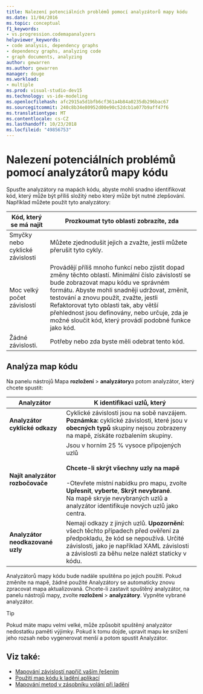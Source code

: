 ```yaml
---
title: Nalezení potenciálních problémů pomocí analyzátorů mapy kódu
ms.date: 11/04/2016
ms.topic: conceptual
f1_keywords:
- vs.progression.codemapanalyzers
helpviewer_keywords:
- code analysis, dependency graphs
- dependency graphs, analyzing code
- graph documents, analyzing
author: gewarren
ms.author: gewarren
manager: douge
ms.workload:
- multiple
ms.prod: visual-studio-dev15
ms.technology: vs-ide-modeling
ms.openlocfilehash: afc2915a5d1bfb6cf361a4b84a0235db296bac67
ms.sourcegitcommit: 240c8b34e80952d00e90c52dcb1a077b9aff47f6
ms.translationtype: MT
ms.contentlocale: cs-CZ
ms.lasthandoff: 10/23/2018
ms.locfileid: "49856753"
---
```

# <a name="find-potential-problems-using-code-map-analyzers"></a>Nalezení potenciálních problémů pomocí analyzátorů mapy kódu

Spusťte analyzátory na mapách kódu, abyste mohli snadno identifikovat kód, který může být příliš složitý nebo který může být nutné zlepšování. Například můžete použít tyto analyzátory:

|**Kód, který se má najít**|**Prozkoumat tyto oblasti zobrazíte, zda**|
|-|-|
|Smyčky nebo cyklické závislosti|Můžete zjednodušit jejich a zvažte, jestli můžete přerušit tyto cykly.|
|Moc velký počet závislostí|Provádějí příliš mnoho funkcí nebo zjistit dopad změny těchto oblastí. Minimální číslo závislostí se bude zobrazovat mapu kódu ve správném formátu. Abyste mohli snadněji udržovat, změnit, testování a znovu použít, zvažte, jestli Refaktorovat tyto oblasti tak, aby větší přehlednost jsou definovány, nebo určuje, zda je možné sloučit kód, který provádí podobné funkce jako kód.|
|Žádné závislosti.|Potřeby nebo zda byste měli odebrat tento kód.|

## <a name="analyze-code-maps"></a>Analýza map kódu

Na panelu nástrojů Mapa **rozložení** > **analyzátory**a potom analyzátor, který chcete spustit:

|**Analyzátor**|**K identifikaci uzlů, který**|
|-|-|
|**Analyzátor cyklické odkazy**|Cyklické závislosti jsou na sobě navzájem. **Poznámka:** cyklické závislosti, které jsou v **obecných typů** skupiny nejsou zobrazeny na mapě, získáte rozbalením skupiny.|
|**Najít analyzátor rozbočovače**|Jsou v horním 25 % vysoce připojených uzlů<br /><br /> **Chcete-li skrýt všechny uzly na mapě**<br /><br /> -Otevřete místní nabídku pro mapu, zvolte **Upřesnit**, **vyberte**, **Skrýt nevybrané**.<br />     Na mapě skryje nevybraných uzlů a analyzátor identifikuje nových uzlů jako centra.|
|**Analyzátor neodkazované uzly**|Nemají odkazy z jiných uzlů. **Upozornění:** všech těchto případech před ověření za předpokladu, že kód se nepoužívá. Určité závislosti, jako je například XAML závislosti a závislosti za běhu nelze nalézt staticky v kódu.|

Analyzátorů mapy kódu bude nadále spuštěna po jejich použití. Pokud změníte na mapě, žádné použité Analyzátory se automaticky znovu zpracovat mapa aktualizovaná. Chcete-li zastavit spuštěný analyzátor, na panelu nástrojů mapy, zvolte **rozložení** > **analyzátory**. Vypněte vybrané analyzátor.

> [!TIP]
> Pokud máte mapu velmi velké, může způsobit spuštěný analyzátor nedostatku paměti výjimky. Pokud k tomu dojde, upravit mapu ke snížení jeho rozsah nebo vygenerovat menší a potom spustit Analyzátor.

## <a name="see-also"></a>Viz také:

- [Mapování závislostí napříč vaším řešením](../modeling/map-dependencies-across-your-solutions.md)
- [Použití map kódu k ladění aplikací](../modeling/use-code-maps-to-debug-your-applications.md)
- [Mapování metod v zásobníku volání při ladění](../debugger/map-methods-on-the-call-stack-while-debugging-in-visual-studio.md)
